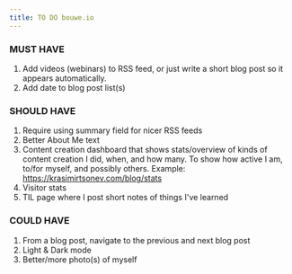 ```yaml
---
title: TO DO bouwe.io
---
```


### MUST HAVE
1. Add videos (webinars) to RSS feed, or just write a short blog post so it appears automatically.
1. Add date to blog post list(s)

### SHOULD HAVE
1. Require using summary field for nicer RSS feeds
1. Better About Me text
1. Content creation dashboard that shows stats/overview of kinds of content creation I did, when, and how many. To show how active I am, to/for myself, and possibly others. Example: https://krasimirtsonev.com/blog/stats
1. Visitor stats
1. TIL page where I post short notes of things I've learned

### COULD HAVE
1. From a blog post, navigate to the previous and next blog post
1. Light & Dark mode
1. Better/more photo(s) of myself
